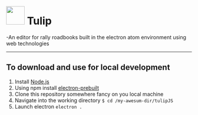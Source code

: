 # <img src="https://github.com/SenorDrewMitchell/tulip/blob/master/assets/tulip-logo2.png" width="50" height="50" /> Tulip
-An editor for rally roadbooks built in the electron atom environment using web technologies

----

## To download and use for local development
1. Install [Node.js](https://nodejs.org/)
2. Using npm install [electron-prebuilt](https://github.com/electron-userland/electron-prebuilt)
3. Clone this repository somewhere fancy on you local machine
4. Navigate into the working directory `$ cd /my-awesum-dir/tulipJS`
5. Launch electron `electron .`
